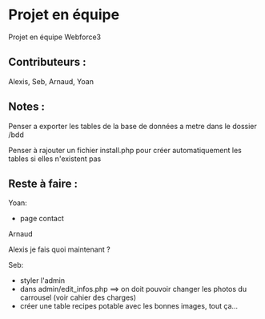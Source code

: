 # Projet en équipe
Projet en équipe Webforce3

## Contributeurs :
Alexis, Seb, Arnaud, Yoan

## Notes :
Penser a exporter les tables de la base de données a metre dans le dossier /bdd

Penser à rajouter un fichier install.php pour créer automatiquement les tables si elles n'existent pas

## Reste à faire :

Yoan:
- page contact 

Arnaud

Alexis 
je fais quoi maintenant ?

Seb:
- styler l'admin
- dans admin/edit_infos.php ==> on doit pouvoir changer les photos du carrousel (voir cahier des charges) 
- créer une table recipes potable avec les bonnes images, tout ça...

